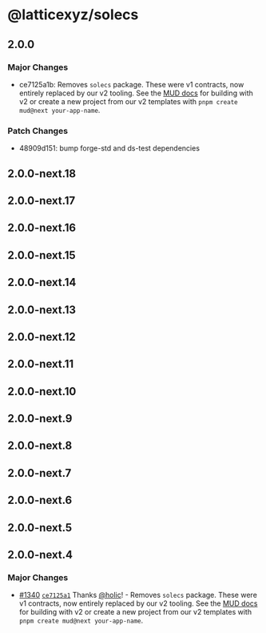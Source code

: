 # @latticexyz/solecs

## 2.0.0

### Major Changes

- ce7125a1b: Removes `solecs` package. These were v1 contracts, now entirely replaced by our v2 tooling. See the [MUD docs](https://mud.dev/) for building with v2 or create a new project from our v2 templates with `pnpm create mud@next your-app-name`.

### Patch Changes

- 48909d151: bump forge-std and ds-test dependencies

## 2.0.0-next.18

## 2.0.0-next.17

## 2.0.0-next.16

## 2.0.0-next.15

## 2.0.0-next.14

## 2.0.0-next.13

## 2.0.0-next.12

## 2.0.0-next.11

## 2.0.0-next.10

## 2.0.0-next.9

## 2.0.0-next.8

## 2.0.0-next.7

## 2.0.0-next.6

## 2.0.0-next.5

## 2.0.0-next.4

### Major Changes

- [#1340](https://github.com/latticexyz/mud/pull/1340) [`ce7125a1`](https://github.com/latticexyz/mud/commit/ce7125a1b97efd3db47c5ea1593d5a37ba143f64) Thanks [@holic](https://github.com/holic)! - Removes `solecs` package. These were v1 contracts, now entirely replaced by our v2 tooling. See the [MUD docs](https://mud.dev/) for building with v2 or create a new project from our v2 templates with `pnpm create mud@next your-app-name`.
